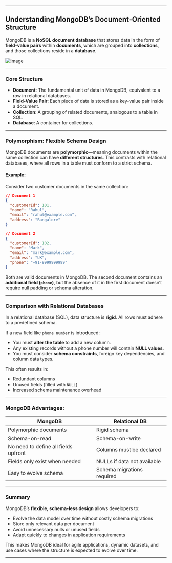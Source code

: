 
---

##  Understanding MongoDB’s Document-Oriented Structure

MongoDB is a **NoSQL document database** that stores data in the form of **field-value pairs** within **documents**, which are grouped into **collections**, and those collections reside in a **database**.


![image](https://github.com/user-attachments/assets/4f239d57-e31b-48f9-a30b-ee402088a2d3)


---

###  Core Structure

- **Document**: The fundamental unit of data in MongoDB, equivalent to a row in relational databases.
- **Field-Value Pair**: Each piece of data is stored as a key-value pair inside a document.
- **Collection**: A grouping of related documents, analogous to a table in SQL.
- **Database**: A container for collections.

---

###  Polymorphism: Flexible Schema Design

MongoDB documents are **polymorphic**—meaning documents within the same collection can have **different structures**. This contrasts with relational databases, where all rows in a table must conform to a strict schema.

####  Example:
Consider two customer documents in the same collection:

```json
// Document 1
{
  "customerId": 101,
  "name": "Rahul",
  "email": "rahul@example.com",
  "address": "Bangalore"
}

// Document 2
{
  "customerId": 102,
  "name": "Mark",
  "email": "mark@example.com",
  "address": "UK",
  "phone": "+91-9999999999"
}
```

Both are valid documents in MongoDB. The second document contains an **additional field (`phone`)**, but the absence of it in the first document doesn’t require null padding or schema alteration.

---

###  Comparison with Relational Databases

In a relational database (SQL), data structure is **rigid**. All rows must adhere to a predefined schema.

If a new field like `phone number` is introduced:
- You must **alter the table** to add a new column.
- Any existing records without a phone number will contain **NULL values**.
- You must consider **schema constraints**, foreign key dependencies, and column data types.
  
This often results in:
- Redundant columns
- Unused fields (filled with `NULL`)
- Increased schema maintenance overhead

---

###  MongoDB Advantages:
| MongoDB | Relational DB |
|---------|----------------|
| Polymorphic documents | Rigid schema |
| Schema-on-read | Schema-on-write |
| No need to define all fields upfront | Columns must be declared |
| Fields only exist when needed | NULLs if data not available |
| Easy to evolve schema | Schema migrations required |

---

###  Summary

MongoDB’s **flexible, schema-less design** allows developers to:
- Evolve the data model over time without costly schema migrations
- Store only relevant data per document
- Avoid unnecessary nulls or unused fields
- Adapt quickly to changes in application requirements

This makes MongoDB ideal for agile applications, dynamic datasets, and use cases where the structure is expected to evolve over time.

---
